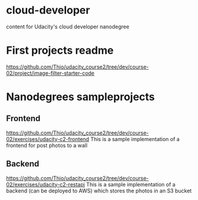 # cloud-developer
content for Udacity's cloud developer nanodegree

# First projects readme
https://github.com/Thio/udacity_course2/tree/dev/course-02/project/image-filter-starter-code

# Nanodegrees sampleprojects
## Frontend
https://github.com/Thio/udacity_course2/tree/dev/course-02/exercises/udacity-c2-frontend
This is a sample implementation of a frontend for post photos to a wall

## Backend
https://github.com/Thio/udacity_course2/tree/dev/course-02/exercises/udacity-c2-restapi
This is a sample implementation of a backend (can be deployed to AWS) which stores the photos in an S3 bucket
